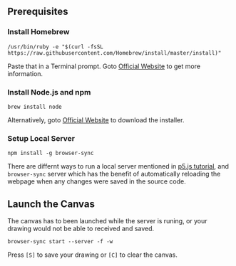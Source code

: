 ## Prerequisites

### Install Homebrew

```
/usr/bin/ruby -e "$(curl -fsSL https://raw.githubusercontent.com/Homebrew/install/master/install)"
```

Paste that in a Terminal prompt. Goto [Official Website](https://brew.sh/) to get more information.

### Install Node.js and npm

```
brew install node
```

Alternatively, goto [Official Website](https://nodejs.org/en/download/) to download the installer.

### Setup Local Server

```
npm install -g browser-sync
```

There are differnt ways to run a local server mentioned in [p5.js tutorial](https://github.com/processing/p5.js/wiki/Local-server), and `browser-sync` server which has the benefit of automatically reloading the webpage when any changes were saved in the source code.

## Launch the Canvas

The canvas has to been launched while the server is runing, or your drawing would not be able to received and saved.

```
browser-sync start --server -f -w
```

Press `[S]` to save your drawing or `[C]` to clear the canvas.
